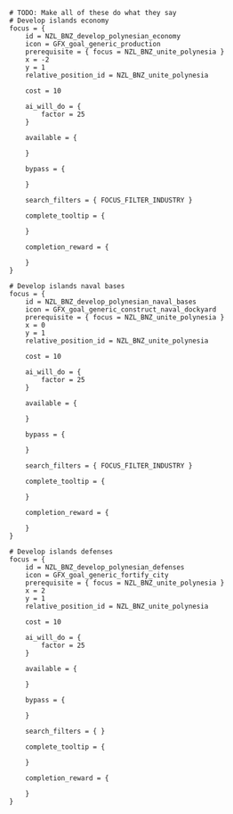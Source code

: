 

	# TODO: Make all of these do what they say
	# Develop islands economy
	focus = {
		id = NZL_BNZ_develop_polynesian_economy
		icon = GFX_goal_generic_production
		prerequisite = { focus = NZL_BNZ_unite_polynesia }
		x = -2
		y = 1
		relative_position_id = NZL_BNZ_unite_polynesia

		cost = 10

		ai_will_do = {
			factor = 25
		}

		available = {

		}

		bypass = {

		}

		search_filters = { FOCUS_FILTER_INDUSTRY }

		complete_tooltip = {

		}

		completion_reward = {
			
		}
	}

	# Develop islands naval bases
	focus = {
		id = NZL_BNZ_develop_polynesian_naval_bases
		icon = GFX_goal_generic_construct_naval_dockyard
		prerequisite = { focus = NZL_BNZ_unite_polynesia }
		x = 0
		y = 1
		relative_position_id = NZL_BNZ_unite_polynesia

		cost = 10

		ai_will_do = {
			factor = 25
		}

		available = {

		}

		bypass = {

		}

		search_filters = { FOCUS_FILTER_INDUSTRY }

		complete_tooltip = {

		}

		completion_reward = {
			
		}
	}

	# Develop islands defenses
	focus = {
		id = NZL_BNZ_develop_polynesian_defenses
		icon = GFX_goal_generic_fortify_city
		prerequisite = { focus = NZL_BNZ_unite_polynesia }
		x = 2
		y = 1
		relative_position_id = NZL_BNZ_unite_polynesia

		cost = 10

		ai_will_do = {
			factor = 25
		}

		available = {

		}

		bypass = {

		}

		search_filters = { }

		complete_tooltip = {

		}

		completion_reward = {
			
		}
	}
